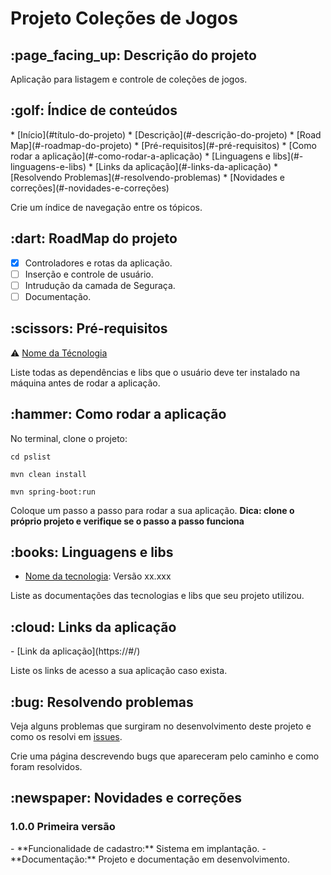 <h1> Projeto Coleções de Jogos</h1>


<h2> :page_facing_up: Descrição do projeto </h2>
<p align="justify">
  Aplicação para listagem e controle de coleções de jogos.
</p>



<h2> :golf: Índice de conteúdos </h2>
   * [Início](#título-do-projeto)
   * [Descrição](#-descrição-do-projeto)
   * [Road Map](#-roadmap-do-projeto)
   * [Pré-requisitos](#-pré-requisitos)
   * [Como rodar a aplicação](#-como-rodar-a-aplicação)
   * [Linguagens e libs](#-linguagens-e-libs)
   * [Links da aplicação](#-links-da-aplicação)
   * [Resolvendo Problemas](#-resolvendo-problemas)
   * [Novidades e correções](#-novidades-e-correções)


<!--* [Exemplo de criação de tópico](#-nome-do-topico-criado)-->
Crie um índice de navegação entre os tópicos.

<h2> :dart: RoadMap do projeto</h2>

- [X] Controladores e rotas da aplicação.
- [ ] Inserção e controle de usuário.
- [ ] Intrudução da camada de Seguraça.
- [ ] Documentação.

<!--[ ] Exemplo: Objetivo que ainda não foi completado.-->


<h2> :scissors: Pré-requisitos</h2>

:warning: [Nome da Técnologia ](https://#link/)


<!--:warning: [Exemplo de tópico ](https://#link/)-->

Liste todas as dependências e libs que o usuário deve ter instalado na máquina antes de rodar a aplicação.


<h2> :hammer: Como rodar a aplicação </h2>

No terminal, clone o projeto:
```
cd pslist
```
```
mvn clean install
```
```
mvn spring-boot:run
```


<!--```-->
<!-- exemplo de código bash-->
<!--```-->

Coloque um passo a passo para rodar a sua aplicação.
**Dica: clone o próprio projeto e verifique se o passo a passo funciona**

<h2> :books: Linguagens e libs</h2>

- [Nome da tecnologia](https://exemplo.org/): Versão xx.xxx



<!--- [Exemplo](https:/exemplo.org/): versão xx.xxx -->

Liste as documentações das tecnologias e libs que seu projeto utilizou.

<h2> :cloud: Links da aplicação</h2>
- [Link da aplicação](https://#/)

Liste os links de acesso a sua aplicação caso exista.

<h2> :bug: Resolvendo problemas</h2>

Veja alguns problemas que surgiram no desenvolvimento deste projeto e como os resolvi em [issues](https://#).

Crie uma página descrevendo bugs que apareceram pelo caminho e como foram resolvidos.

<h2> :newspaper: Novidades e correções</h2>

<h3> 1.0.0 Primeira versão</h3>
- **Funcionalidade de cadastro:** Sistema em implantação.
- **Documentação:** Projeto e documentação em desenvolvimento.